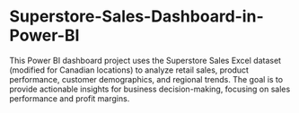 # Superstore-Sales-Dashboard-in-Power-BI
This Power BI dashboard project uses the Superstore Sales Excel dataset (modified for Canadian locations) to analyze retail sales, product performance, customer demographics, and regional trends. The goal is to provide actionable insights for business decision-making, focusing on sales performance and profit margins.
